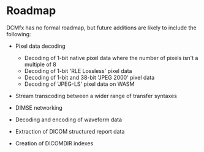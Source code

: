 # Roadmap

DCMfx has no formal roadmap, but future additions are likely to include the
following:

- Pixel data decoding 
  - Decoding of 1-bit native pixel data where the number of pixels isn't a
    multiple of 8
  - Decoding of 1-bit 'RLE Lossless' pixel data
  - Decoding of 1-bit and 38-bit 'JPEG 2000' pixel data
  - Decoding of 'JPEG-LS' pixel data on WASM

- Stream transcoding between a wider range of transfer syntaxes

- DIMSE networking

- Decoding and encoding of waveform data

- Extraction of DICOM structured report data

- Creation of DICOMDIR indexes
